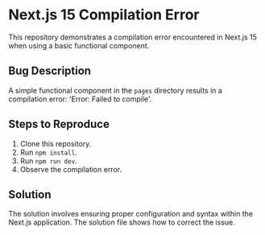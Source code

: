 # Next.js 15 Compilation Error

This repository demonstrates a compilation error encountered in Next.js 15 when using a basic functional component.

## Bug Description
A simple functional component in the `pages` directory results in a compilation error: 'Error: Failed to compile'.

## Steps to Reproduce
1. Clone this repository.
2. Run `npm install`.
3. Run `npm run dev`.
4. Observe the compilation error.

## Solution
The solution involves ensuring proper configuration and syntax within the Next.js application.  The solution file shows how to correct the issue.